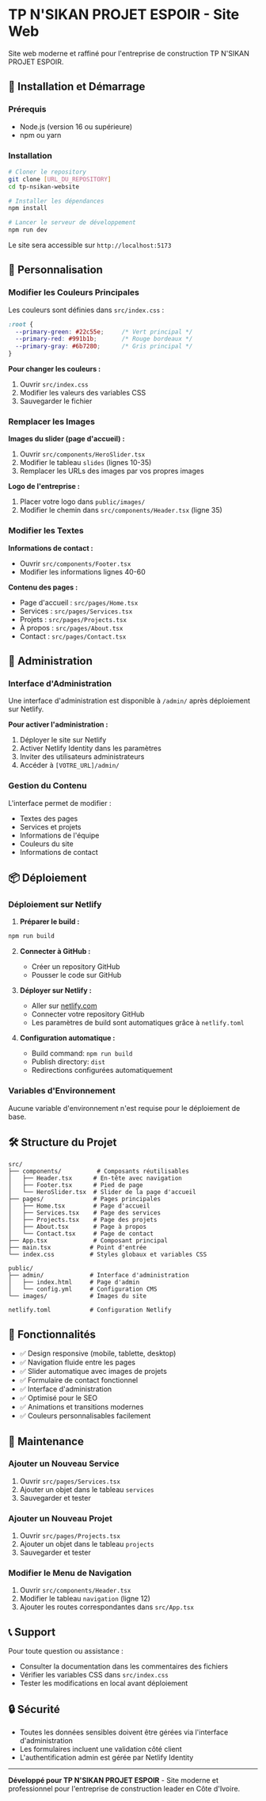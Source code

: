 # TP N'SIKAN PROJET ESPOIR - Site Web

Site web moderne et raffiné pour l'entreprise de construction TP N'SIKAN PROJET ESPOIR.

## 🚀 Installation et Démarrage

### Prérequis
- Node.js (version 16 ou supérieure)
- npm ou yarn

### Installation
```bash
# Cloner le repository
git clone [URL_DU_REPOSITORY]
cd tp-nsikan-website

# Installer les dépendances
npm install

# Lancer le serveur de développement
npm run dev
```

Le site sera accessible sur `http://localhost:5173`

## 🎨 Personnalisation

### Modifier les Couleurs Principales
Les couleurs sont définies dans `src/index.css` :

```css
:root {
  --primary-green: #22c55e;     /* Vert principal */
  --primary-red: #991b1b;       /* Rouge bordeaux */
  --primary-gray: #6b7280;      /* Gris principal */
}
```

**Pour changer les couleurs :**
1. Ouvrir `src/index.css`
2. Modifier les valeurs des variables CSS
3. Sauvegarder le fichier

### Remplacer les Images
**Images du slider (page d'accueil) :**
1. Ouvrir `src/components/HeroSlider.tsx`
2. Modifier le tableau `slides` (lignes 10-35)
3. Remplacer les URLs des images par vos propres images

**Logo de l'entreprise :**
1. Placer votre logo dans `public/images/`
2. Modifier le chemin dans `src/components/Header.tsx` (ligne 35)

### Modifier les Textes
**Informations de contact :**
- Ouvrir `src/components/Footer.tsx`
- Modifier les informations lignes 40-60

**Contenu des pages :**
- Page d'accueil : `src/pages/Home.tsx`
- Services : `src/pages/Services.tsx`
- Projets : `src/pages/Projects.tsx`
- À propos : `src/pages/About.tsx`
- Contact : `src/pages/Contact.tsx`

## 🔧 Administration

### Interface d'Administration
Une interface d'administration est disponible à `/admin/` après déploiement sur Netlify.

**Pour activer l'administration :**
1. Déployer le site sur Netlify
2. Activer Netlify Identity dans les paramètres
3. Inviter des utilisateurs administrateurs
4. Accéder à `[VOTRE_URL]/admin/`

### Gestion du Contenu
L'interface permet de modifier :
- Textes des pages
- Services et projets
- Informations de l'équipe
- Couleurs du site
- Informations de contact

## 📦 Déploiement

### Déploiement sur Netlify

1. **Préparer le build :**
```bash
npm run build
```

2. **Connecter à GitHub :**
   - Créer un repository GitHub
   - Pousser le code sur GitHub

3. **Déployer sur Netlify :**
   - Aller sur [netlify.com](https://netlify.com)
   - Connecter votre repository GitHub
   - Les paramètres de build sont automatiques grâce à `netlify.toml`

4. **Configuration automatique :**
   - Build command: `npm run build`
   - Publish directory: `dist`
   - Redirections configurées automatiquement

### Variables d'Environnement
Aucune variable d'environnement n'est requise pour le déploiement de base.

## 🛠️ Structure du Projet

```
src/
├── components/          # Composants réutilisables
│   ├── Header.tsx      # En-tête avec navigation
│   ├── Footer.tsx      # Pied de page
│   └── HeroSlider.tsx  # Slider de la page d'accueil
├── pages/              # Pages principales
│   ├── Home.tsx        # Page d'accueil
│   ├── Services.tsx    # Page des services
│   ├── Projects.tsx    # Page des projets
│   ├── About.tsx       # Page à propos
│   └── Contact.tsx     # Page de contact
├── App.tsx             # Composant principal
├── main.tsx           # Point d'entrée
└── index.css          # Styles globaux et variables CSS

public/
├── admin/             # Interface d'administration
│   ├── index.html     # Page d'admin
│   └── config.yml     # Configuration CMS
└── images/            # Images du site

netlify.toml           # Configuration Netlify
```

## 🎯 Fonctionnalités

- ✅ Design responsive (mobile, tablette, desktop)
- ✅ Navigation fluide entre les pages
- ✅ Slider automatique avec images de projets
- ✅ Formulaire de contact fonctionnel
- ✅ Interface d'administration
- ✅ Optimisé pour le SEO
- ✅ Animations et transitions modernes
- ✅ Couleurs personnalisables facilement

## 🔄 Maintenance

### Ajouter un Nouveau Service
1. Ouvrir `src/pages/Services.tsx`
2. Ajouter un objet dans le tableau `services`
3. Sauvegarder et tester

### Ajouter un Nouveau Projet
1. Ouvrir `src/pages/Projects.tsx`
2. Ajouter un objet dans le tableau `projects`
3. Sauvegarder et tester

### Modifier le Menu de Navigation
1. Ouvrir `src/components/Header.tsx`
2. Modifier le tableau `navigation` (ligne 12)
3. Ajouter les routes correspondantes dans `src/App.tsx`

## 📞 Support

Pour toute question ou assistance :
- Consulter la documentation dans les commentaires des fichiers
- Vérifier les variables CSS dans `src/index.css`
- Tester les modifications en local avant déploiement

## 🔒 Sécurité

- Toutes les données sensibles doivent être gérées via l'interface d'administration
- Les formulaires incluent une validation côté client
- L'authentification admin est gérée par Netlify Identity

---

**Développé pour TP N'SIKAN PROJET ESPOIR** - Site moderne et professionnel pour l'entreprise de construction leader en Côte d'Ivoire.